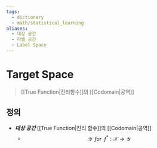 ```yaml
---
tags:
  - dictionary
  - math/statistical_learning
aliases:
  - 대상 공간
  - 라벨 공간
  - Label Space
---
```

# Target Space
> [[True Function|진리함수]]의 [[Codomain|공역]]
## 정의 
+ ***대상 공간*** [[True Function|진리 함수]]의 [[Codomain|공역]] 
	+ $$\mathcal Y \;\;for\;\; f^*:\mathcal X\to \mathcal Y$$